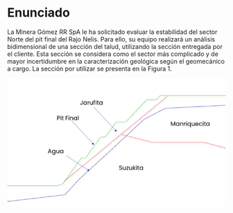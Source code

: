 # Enunciado

La Minera Gómez RR SpA le ha solicitado evaluar la estabilidad del sector 
Norte del pit final del Rajo Nelis. Para ello, su equipo realizará un análisis 
bidimensional de una sección del talud, utilizando la sección entregada por el 
cliente. Esta sección se considera como el sector más complicado y de mayor 
incertidumbre en la caracterización geológica según el geomecánico a cargo. 
La sección por utilizar se presenta en la Figura 1.

![Perfil](docs/media/Perfil.png)